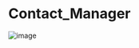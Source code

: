 # Contact_Manager

![image](https://github.com/user-attachments/assets/fcad0b8b-3b32-40e1-b361-f4a917197d3b)
